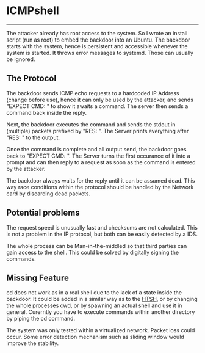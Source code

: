 
# ICMPshell
-----------------

The attacker already has root access to the system. So I wrote an install script (run as root) to embed the backdoor into an Ubuntu. The backdoor starts with the system, hence is persistent and accessible whenever the system is started. It throws error messages to systemd. Those can usually be ignored.

## The Protocol

The backdoor sends ICMP echo requests to a hardcoded IP Address (change before use), hence it can only be used by the attacker, and sends "EXPECT CMD: " to show it awaits a command. The server then sends a command back inside the reply.

Next, the backdoor executes the command and sends the stdout in (multiple) packets prefixed by "RES: ". The Server prints everything after "RES: " to the output.

Once the command is complete and all output send, the backdoor goes back to "EXPECT CMD: ". The Server turns the first occurance of it into a prompt and can then reply to a request as soon as the command is entered by the attacker.

The backdoor always waits for the reply until it can be assumed dead. This way race conditions within the protocol should be handled by the Network card by discarding dead packets.

## Potential problems

The request speed is unusually fast and checksums are not calculated. This is not a problem in the IP protocol, but both can be easily detected by a IDS.

The whole process can be Man-in-the-middled so that third parties can gain access to the shell. This could be solved by digitally signing the commands.

## Missing Feature

cd does not work as in a real shell due to the lack of a state inside the backdoor. It could be added in a similar way as to the [HTSH](https://github.com/b3ny4/htsh), or by changing the whole processes cwd, or by spawning an actual shell and use it in general. Curerntly you have to execute commands within another directory by piping the cd command.

The system was only tested within a virtualized network. Packet loss could occur. Some error detection mechanism such as sliding window would improve the stability.

